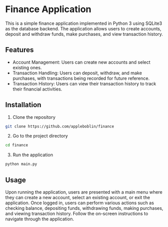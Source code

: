 # Finance Application
This is a simple finance application implemented in Python 3 using SQLite3 as the database backend. The application allows users to create accounts, deposit and withdraw funds, make purchases, and view transaction history.

## Features
- Account Management: Users can create new accounts and select existing ones.
- Transaction Handling: Users can deposit, withdraw, and make purchases, with transactions being recorded for future reference.
- Transaction History: Users can view their transaction history to track their financial activities.

## Installation
1. Clone the repository
```bash
git clone https://github.com/appleboblin/finance
```
2. Go to the project directory
```bash
cd finance
```
3. Run the application
```bash
python main.py
```

## Usage
Upon running the application, users are presented with a main menu where they can create a new account, select an existing account, or exit the application.
Once logged in, users can perform various actions such as checking balance, depositing funds, withdrawing funds, making purchases, and viewing transaction history.
Follow the on-screen instructions to navigate through the application.